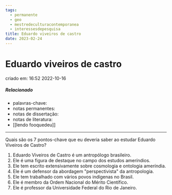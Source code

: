 ```yaml
---
tags:
  - permanente
  - geo
  - mestredeculturacontemporanea
  - interessesdepesquisa
title: Eduardo viveiros de castro
date: 2023-02-24
---
```


# Eduardo viveiros de castro

criado em: 16:52 2022-10-16

##### Relacionado

- palavras-chave: 
- notas permanentes: 
- notas de dissertação:
- notas de literatura: 
- [[lendo fooquedeu]]

---

Quais são os 7 pontos-chave que eu deveria saber ao estudar Eduardo Viveiros de Castro?

1. Eduardo Viveiros de Castro é um antropólogo brasileiro.
2. Ele é uma figura de destaque no campo dos estudos ameríndios.
3. Ele tem escrito extensivamente sobre cosmologia e ontologia ameríndia.
4. Ele é um defensor da abordagem "perspectivista" da antropologia.
5. Ele tem trabalhado com vários povos indígenas no Brasil.
6. Ele é membro da Ordem Nacional do Mérito Científico.
7. Ele é professor da Universidade Federal do Rio de Janeiro.
